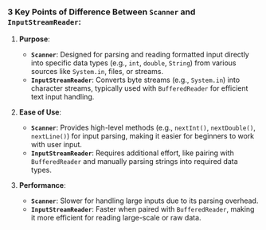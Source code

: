 ### 3 Key Points of Difference Between `Scanner` and `InputStreamReader`:

1. **Purpose**:
   - **`Scanner`**: Designed for parsing and reading formatted input directly into specific data types (e.g., `int`, `double`, `String`) from various sources like `System.in`, files, or streams.
   - **`InputStreamReader`**: Converts byte streams (e.g., `System.in`) into character streams, typically used with `BufferedReader` for efficient text input handling.

2. **Ease of Use**:
   - **`Scanner`**: Provides high-level methods (e.g., `nextInt()`, `nextDouble()`, `nextLine()`) for input parsing, making it easier for beginners to work with user input.
   - **`InputStreamReader`**: Requires additional effort, like pairing with `BufferedReader` and manually parsing strings into required data types.

3. **Performance**:
   - **`Scanner`**: Slower for handling large inputs due to its parsing overhead.
   - **`InputStreamReader`**: Faster when paired with `BufferedReader`, making it more efficient for reading large-scale or raw data.